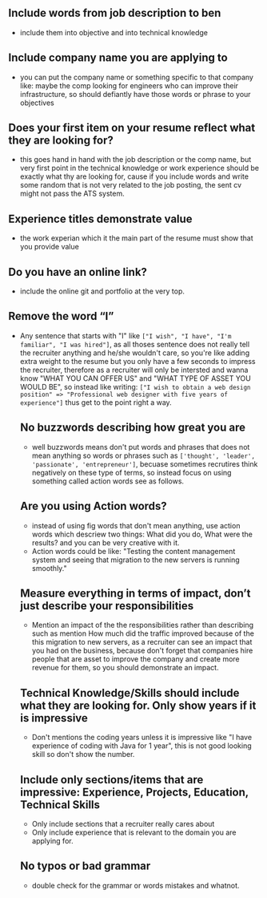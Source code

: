 ## Include words from job description to ben

- include them into objective and into technical knowledge

## Include company name you are applying to

- you can put the company name or something specific to that company like: maybe the comp looking for engineers who can improve their infrastructure, so should defiantly have those words or phrase to your objectives

## Does your first item on your resume reflect what they are looking for?

- this goes hand in hand with the job description or the comp name, but very first point in the technical knowledge or work experience should be exactly what thy are looking for, cause if you include words and write some random that is not very related to the job posting, the sent cv might not pass the ATS system.

## Experience titles demonstrate value

- the work experian which it the main part of the resume must show that you provide value

## Do you have an online link?

- include the online git and portfolio at the very top.

## Remove the word “I”

- Any sentence that starts with "I" like `["I wish", "I have", "I'm familiar", "I was hired"]`, as all thoses sentence does not really tell the recruiter anything and he/she wouldn't care, so you're like adding extra weight to the resume but you only have a few seconds to impress the recruiter, therefore as a recruiter will only be intersted and wanna know "WHAT YOU CAN OFFER US" and "WHAT TYPE OF ASSET YOU WOULD BE", so instead like writing:
  `["I wish to obtain a web design position" => "Professional web designer with five years of experience"]`
  thus get to the point right a way.

  ## No buzzwords describing how great you are

  - well buzzwords means don't put words and phrases that does not mean anything so words or phrases such as `['thought', 'leader', 'passionate', 'entrepreneur']`, becuase sometimes recrutires think negatively on these type of terms, so instead focus on using something called action words see as follows.

  ## Are you using Action words?

  - instead of using fig words that don't mean anything, use action words which descriew two things: What did you do, What were the results? and you can be very creative with it.
  - Action words could be like: "Testing the content management system and seeing that migration to the new servers is running smoothly."

  ## Measure everything in terms of impact, don’t just describe your responsibilities

  - Mention an impact of the the responsibilities rather than describing such as mention How much did the traffic improved because of the this migration to new servers, as a recruiter can see an impact that you had on the business, because don't forget that companies hire people that are asset to improve the company and create more revenue for them, so you should demonstrate an impact.

  ## Technical Knowledge/Skills should include what they are looking for. Only show years if it is impressive

  - Don't mentions the coding years unless it is impressive like "I have experience of coding with Java for 1 year", this is not good looking skill so don't show the number.

  ## Include only sections/items that are impressive: Experience, Projects, Education, Technical Skills

  - Only include sections that a recruiter really cares about
  - Only include experience that is relevant to the domain you are applying for.

  ## No typos or bad grammar

  - double check for the grammar or words mistakes and whatnot.
